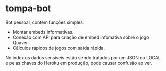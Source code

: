 # tompa-bot
Bot pessoal, contém funções simples:
- Montar embeds informativas.
- Conexão com API para criação de embed infomativa sobre o jogo Quaver.
- Cálculos rápidos de jogos com saída rápida.

No index os dados sensiveis estão sendo tratados por um JSON no LOCAL e pelas chaves do Heroku em produção, pode causar confusão ao ver.